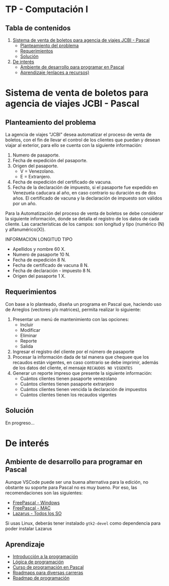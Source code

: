 TP - Computación I
==================

Tabla de contenidos
-------------------

1. [Sistema de venta de boletos para agencia de viajes JCBI - Pascal](#sistema-de-venta-de-boletos-para-agencia-de-viajes-jcbi---pascal)
    + [Planteamiento del problema](#planteamiento-del-problema)
    + [Requerimientos](#requerimientos)
    + [Solución](#solución)
2. [De interés](#de-interés)
    + [Ambiente de desarrollo para programar en Pascal](#ambiente-de-desarrollo-para-programar-en-pascal)
    + [Aprendizaje (enlaces a recursos)](#aprendizaje)

Sistema de venta de boletos para agencia de viajes JCBI - Pascal
================================================================

Planteamiento del problema
--------------------------

La agencia de viajes "JCBI" desea automatizar el proceso de venta de boletos, con el fin de llevar el control de los clientes que puedan y desean viajar al exterior, para ello se cuenta con la siguiente información:

1. Numero de pasaporte.
2. Fecha de expedición del pasaporte.
3. Origen del pasaporte.
    + V = Venezolano.
    + E = Extranjero.
4. Fecha de expedición del certificado de vacuna.
5. Fecha de la declaración de impuesto, si el pasaporte fue expedido en Venezuela caducara al año, en caso contrario su duración es de dos años. El certificado de vacuna y la declaración de impuesto son válidos por un año.

Para la Automatización del proceso de venta de boletos se debe considerar la siguiente
información, donde se detalla el registro de los datos de cada cliente. Las características
de los campos: son longitud y tipo (numérico (N) y alfanumérico(X)).

INFORMACION LONGITUD TIPO

+ Apellidos y nombre 60 X.
+ Numero de pasaporte 10 N.
+ Fecha de expedición 8 N.
+ Fecha de certificado de vacuna 8 N.
+ Fecha de declaración - impuesto 8 N.
+ Origen del pasaporte 1 X.

Requerimientos
--------------

Con base a lo planteado, diseña un programa en Pascal que, haciendo uso de Arreglos (vectores y/o matrices), permita realizar lo siguiente:

1. Presentar un menú de mantenimiento con las opciones:
    + Incluir
    + Modificar
    + Eliminar
    + Reporte
    + Salida
2. Ingresar el registro del cliente por el número de pasaporte
3. Procesar la información dada de tal manera que chequee que los recaudos están vigentes, en caso contrario se debe imprimir, además de los datos del cliente, el mensaje `RECAUDOS NO VIGENTES`
4. Generar un reporte impreso que presente la siguiente información:
    + Cuántos clientes tienen pasaporte venezolano
    + Cuántos clientes tienen pasaporte extranjero
    + Cuántos clientes tienen vencida la declaración de impuestos
    + Cuántos clientes tienen los recaudos vigentes

Solución
--------

En progreso...

De interés
==========

Ambiente de desarrollo para programar en Pascal
-----------------------------------------------

Aunque VSCode puede ser una buena alternativa para la edición, no obstante su soporte para Pascal no es muy bueno. Por eso, las recomendaciones son las siguientes:

+ [FreePascal - Windows](https://free-pascal.softonic.com/)
+ [FreePascal - MAC](https://free-pascal.uptodown.com/mac)
+ [Lazarus - Todos los SO](https://sourceforge.net/projects/lazarus/files/)

Si usas Linux, deberás tener instalado `gtk2-devel` como dependencia para poder instalar Lazarus

Aprendizaje
-----------

+ [Introducción a la programación](https://www.youtube.com/watch?v=VxrIZGQfxmE&pp=ygUeaW50cm9kdWNjacOzbiBhIGxhIHByb2dybWFjaW9u)
+ [Lógica de programación](https://www.youtube.com/watch?v=TdITcVD64zI&t=14500s&pp=ygUXbG9naWNhIGEgbGEgcHJvZ3JtYWNpb24%3D)
+ [Curso de programación en Pascal](https://www.nachocabanes.com/pascal/curso/)
+ [Roadmaps para diversas carreras](https://roadmap.sh/)
+ [Roadmap de programación](https://retosdeprogramacion.com/roadmap/)
